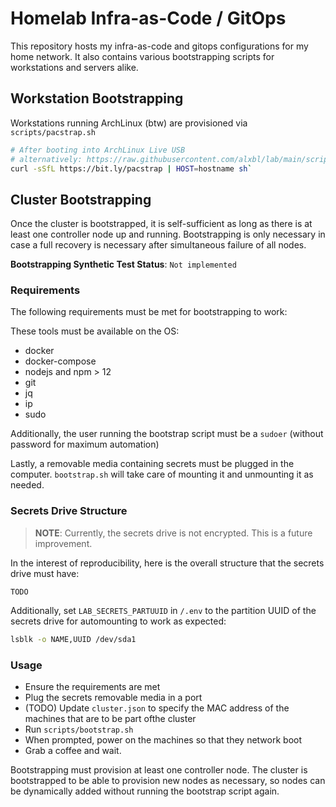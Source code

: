 # Homelab Infra-as-Code / GitOps

This repository hosts my infra-as-code and gitops configurations for my home network.
It also contains various bootstrapping scripts for workstations and servers alike.


## Workstation Bootstrapping
Workstations running ArchLinux (btw) are provisioned via `scripts/pacstrap.sh`

```sh
# After booting into ArchLinux Live USB
# alternatively: https://raw.githubusercontent.com/alxbl/lab/main/scripts/pacstrap.sh
curl -sSfL https://bit.ly/pacstrap | HOST=hostname sh`
```

## Cluster Bootstrapping

Once the cluster is bootstrapped, it is self-sufficient as long as there is at least one controller node
up and running. Bootstrapping is only necessary in case a full recovery is necessary after simultaneous
failure of all nodes.

**Bootstrapping Synthetic Test Status**: `Not implemented`


### Requirements

The following requirements must be met for bootstrapping to work:

These tools must be available on the OS: 

- docker
- docker-compose
- nodejs and npm > 12
- git
- jq
- ip
- sudo


Additionally, the user running the bootstrap script must be a `sudoer` (without password for maximum automation)

Lastly, a removable media containing secrets must be plugged in the computer.
`bootstrap.sh` will take care of mounting it and unmounting it as needed.

### Secrets Drive Structure

> **NOTE**: Currently, the secrets drive is not encrypted. This is a future improvement.

In the interest of reproducibility, here is the overall structure that the secrets drive must have:

```
TODO
```

Additionally, set `LAB_SECRETS_PARTUUID` in `/.env` to the partition UUID of the secrets drive for automounting
to work as expected:

```sh
lsblk -o NAME,UUID /dev/sda1
```


### Usage

- Ensure the requirements are met
- Plug the secrets removable media in a port 
- (TODO) Update `cluster.json` to specify the MAC address of the machines that are to be part ofthe cluster
- Run `scripts/bootstrap.sh`
- When prompted, power on the machines so that they network boot
- Grab a coffee and wait.


Bootstrapping must provision at least one controller node. The cluster is bootstrapped to be able to provision
new nodes as necessary, so nodes can be dynamically added without running the bootstrap script again.


